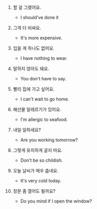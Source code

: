 1. 할 걸 그랬어요.

    - I should've done it

2. 그게 더 비싸요.

    - It's more expensive.

3. 입을 게 하나도 없어요.

    - I have nothing to wear.

4. 말하지 않아도 돼요.

    - You don't have to say.

5. 빨리 집에 가고 싶어요.

    - I can't wait to go home.

6. 해산물 알레르기가 있어요.

    - I'm allergic to seafood.

7. 내일 일하세요?

    - Are you working tomorrow?

8. 그렇게 유치하게 굴지 마요.

    - Don't be so childish.

9. 오늘 날씨가 매우 춥네요.

    - It's very cold today.

10. 창문 좀 열어도 될까요?

    - Do you mind if I open the window?
    